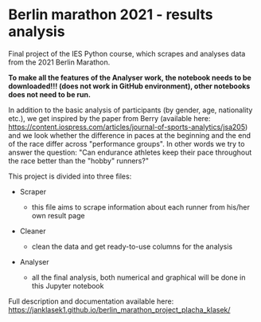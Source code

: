 # Berlin marathon 2021 - results analysis
Final project of the IES Python course, which scrapes and analyses data from the 2021 Berlin Marathon.

**To make all the features of the Analyser work, the notebook needs to be downloaded!!! (does not work in GitHub environment), other notebooks does not need to be run.**

In addition to the basic analysis of participants (by gender, age, nationality etc.), we get inspired by the paper from Berry (available here: https://content.iospress.com/articles/journal-of-sports-analytics/jsa205) and we look whether the difference in paces at the beginning and the end of the race differ across "performance groups". In other words we try to answer the question: "Can endurance athletes keep their pace throughout the race better than the "hobby" runners?"

This project is divided into three files:

* Scraper
  - this file aims to scrape information about each runner from his/her own result page
 

* Cleaner
  - clean the data and get ready-to-use columns for the analysis

* Analyser
  - all the final analysis, both numerical and graphical will be done in this Jupyter notebook 


Full description and documentation available here: https://janklasek1.github.io/berlin_marathon_project_placha_klasek/
